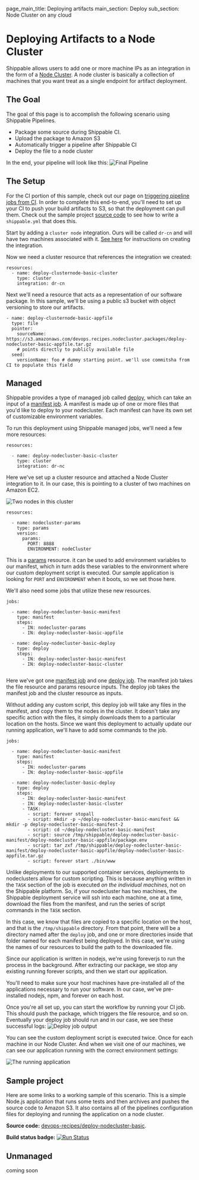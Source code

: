 page_main_title: Deploying artifacts
main_section: Deploy
sub_section: Node Cluster on any cloud

# Deploying Artifacts to a Node Cluster
Shippable allows users to add one or more machine IPs as an integration in the form of a [Node Cluster](../platform/integration/node-cluster).  A node cluster is basically a collection of machines that you want treat as a single endpoint for artifact deployment.

## The Goal
The goal of this page is to accomplish the following scenario using Shippable Pipelines.

- Package some source during Shippable CI.
- Upload the package to Amazon S3
- Automatically trigger a pipeline after Shippable CI
- Deploy the file to a node cluster

In the end, your pipeline will look like this:
<img src="../../images/deploy/nodecluster/basic-final-pipeline.png" alt="Final Pipeline">


## The Setup

For the CI portion of this sample, check out our page on [triggering pipeline jobs from CI](../ci/trigger-pipeline-jobs).  In order to complete this end-to-end, you'll need to set up your CI to push your build artifacts to S3, so that the deployment can pull them.  Check out the sample project [source code](https://github.com/devops-recipes/deploy-nodecluster-basic) to see how to write a `shippable.yml` that does this.

Start by adding a `cluster node` integration.  Ours will be called `dr-cn` and will have two machines associated with it.  [See here](../platform/integration/node-cluster) for instructions on creating the integration.

Now we need a cluster resource that references the integration we created:

```
resources:
  - name: deploy-clusternode-basic-cluster
    type: cluster
    integration: dr-cn

```

Next we'll need a resource that acts as a representation of our software package.  In this sample, we'll be using a public s3 bucket with object versioning to store our artifacts.
```
- name: deploy-clusternode-basic-appfile
  type: file
  pointer:
    sourceName: https://s3.amazonaws.com/devops.recipes.nodecluster.packages/deploy-nodecluster-basic-appfile.tar.gz
    # points directly to publicly available file
  seed:
    versionName: foo # dummy starting point. we'll use commitsha from CI to populate this field
```

## Managed
Shippable provides a type of managed job called [deploy](../platform/workflow/job/deploy), which can take an input of a [manifest job](../platform/workflow/job/manifest).  A manifest is made up of one or more files that you'd like to deploy to your nodecluster.  Each manifest can have its own set of customizable environment variables.

To run this deployment using Shippable managed jobs, we'll need a few more resources:

```
resources:

  - name: deploy-nodecluster-basic-cluster
    type: cluster
    integration: dr-nc
```

Here we've set up a cluster resource and attached a Node Cluster integration to it.  In our case, this is pointing to a cluster of two machines on Amazon EC2.

<img src="../../images/deploy/nodecluster/nodecluster-int.png" alt="Two nodes in this cluster">

```
resources:

  - name: nodecluster-params
    type: params
    version:
      params:
        PORT: 8888
        ENVIRONMENT: nodeCluster
```
This is a [params](../platform/workflow/resource/params) resource. it can be used to add environment variables to our manifest, which in turn adds these variables to the environment where our custom deployment script is executed.  Our sample application is looking for `PORT` and `ENVIRONMENT` when it boots, so we set those here.

We'll also need some jobs that utilize these new resources.
```
jobs:

  - name: deploy-nodecluster-basic-manifest
    type: manifest
    steps:
      - IN: nodecluster-params
      - IN: deploy-nodecluster-basic-appfile

  - name: deploy-nodecluster-basic-deploy
    type: deploy
    steps:
      - IN: deploy-nodecluster-basic-manifest
      - IN: deploy-nodecluster-basic-cluster


```

Here we've got one [manifest job](../platform/workflow/job/manifest) and one [deploy job](../platform/workflow/job/deploy).  The manifest job takes the file resource and params resource inputs.  The deploy job takes the manifest job and the cluster resource as inputs.

Without adding any custom script, this deploy job will take any files in the manifest, and copy them to the nodes in the cluster.  It doesn't take any specific action with the files, it simply downloads them to a particular location on the hosts.  Since we want this deployment to actually update our running application, we'll have to add some commands to the job.

```
jobs:

  - name: deploy-nodecluster-basic-manifest
    type: manifest
    steps:
      - IN: nodecluster-params
      - IN: deploy-nodecluster-basic-appfile

  - name: deploy-nodecluster-basic-deploy
    type: deploy
    steps:
      - IN: deploy-nodecluster-basic-manifest
      - IN: deploy-nodecluster-basic-cluster
      - TASK:
        - script: forever stopall
        - script: mkdir -p ~/deploy-nodecluster-basic-manifest && mkdir -p deploy-nodecluster-basic-manifest-2
        - script: cd ~/deploy-nodecluster-basic-manifest
        - script: source /tmp/shippable/deploy-nodecluster-basic-manifest/deploy-nodecluster-basic-appfile/package.env
        - script: tar zxf /tmp/shippable/deploy-nodecluster-basic-manifest/deploy-nodecluster-basic-appfile/deploy-nodecluster-basic-appfile.tar.gz
        - script: forever start ./bin/www
```

Unlike deployments to our supported container services, deployments to nodeclusters allow for custom scripting.  This is because anything written in the `TASK` section of the job is executed *on the individual machines*, not on the Shippable platform.  So, if your nodecluster has two machines, the Shippable deployment service will ssh into each machine, one at a time, download the files from the manifest, and run the series of script commands in the `TASK` section.

In this case, we know that files are copied to a specific location on the host, and that is the `/tmp/shippable` directory.  From that point, there will be a directory named after the `deploy` job, and one or more directories inside that folder named for each manifest being deployed.  In this case, we're using the names of our resources to build the path to the downloaded file.

Since our application is written in nodejs, we're using foreverjs to run the process in the background.  After extracting our package, we stop any existing running forever scripts, and then we start our application.

You'll need to make sure your host machines have pre-installed all of the applications necessary to run your software.  In our case, we've pre-installed nodejs, npm, and forever on each host.

Once you're all set up, you can start the workflow by running your CI job.  This should push the package, which triggers the file resource, and so on.  Eventually your deploy job should run and in our case, we see these successful logs:
<img src="../../images/deploy/nodecluster/deploy-logs.png" alt="Deploy job output">

You can see the custom deployment script is executed twice. Once for each machine in our Node Cluster.  And when we visit one of our machines, we can see our application running with the correct environment settings:

<img src="../../images/deploy/nodecluster/running-application.png" alt="The running application">


## Sample project

Here are some links to a working sample of this scenario. This is a simple Node.js application that runs some tests and then archives and pushes the source code to Amazon S3. It also contains all of the pipelines configuration files for deploying and running the application on a node cluster.

**Source code:**  [devops-recipes/deploy-nodecluster-basic](https://github.com/devops-recipes/deploy-nodecluster-basic).

**Build status badge:** [![Run Status](https://api.shippable.com/projects/59023242cd25170600356e72/badge?branch=master)](https://app.shippable.com/github/devops-recipes/deploy-nodecluster-basic)


## Unmanaged
 coming soon
